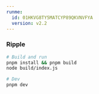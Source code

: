 ```yaml
---
runme:
  id: 01HKVG8TY5MATCYP89QKVNVFYA
  version: v2.2
---
```


### Ripple

```sh {"id":"01HKVG9YR40K26N7T9JSJ9NT8N"}
# Build and run
pnpm install && pnpm build
node build/index.js

# Dev
pnpm dev
```